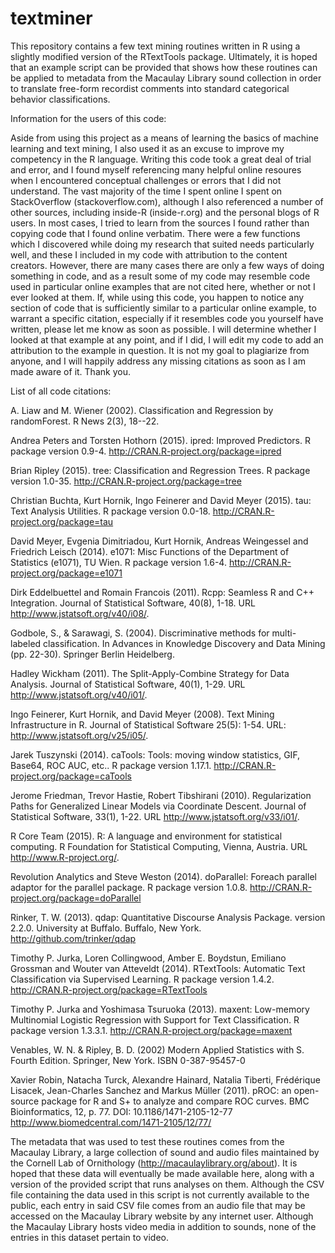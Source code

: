 textminer
=========

This repository contains a few text mining routines written in R using a slightly modified version of the RTextTools package. Ultimately, it is hoped that an example script can be provided that shows how these routines can be applied to metadata from the Macaulay Library sound collection in order to translate free-form recordist comments into standard categorical behavior classifications.

Information for the users of this code:
    
Aside from using this project as a means of learning the basics of machine learning and text mining, I also used it as an excuse to improve my competency in the R language. Writing this code took a great deal of trial and error, and I found myself referencing many helpful online resoures when I encountered conceptual challenges or errors that I did not understand. The vast majority of the time I spent online I spent on StackOverflow (stackoverflow.com), although I also referenced a number of other sources, including inside-R (inside-r.org) and the personal blogs of R users. In most cases, I tried to learn from the sources I found rather than copying code that I found online verbatim. There were a few functions which I  discovered while doing my research that suited needs particularly well, and these I included in my code with attribution to the content creators. However, there are many cases there are only a few ways of doing something in code, and as a result some of my code may resemble code used in particular online examples that are not cited here, whether or not I ever looked at them. If, while using  this code, you happen to notice any section of code that is sufficiently similar to a particular online example, to warrant a specific citation, especially if it resembles code you yourself have written, please let me know as soon as possible. I will determine whether I looked at that example at any point, and if I did, I will edit my code to add an attribution to the example in question. It is not my goal to plagiarize from anyone, and I will happily address any missing citations as soon as I am made aware of it. Thank you.

List of all code citations:
    
A. Liaw and M. Wiener (2002). Classification and Regression by randomForest. R News 2(3), 18--22.
  
Andrea Peters and Torsten Hothorn (2015). ipred: Improved Predictors. R package version 0.9-4.
  http://CRAN.R-project.org/package=ipred
  
Brian Ripley (2015). tree: Classification and Regression Trees. R package version 1.0-35.
  http://CRAN.R-project.org/package=tree
  
Christian Buchta, Kurt Hornik, Ingo Feinerer and David Meyer (2015). tau: Text Analysis Utilities. R package version
  0.0-18. http://CRAN.R-project.org/package=tau
  
David Meyer, Evgenia Dimitriadou, Kurt Hornik, Andreas Weingessel and Friedrich Leisch (2014). e1071: Misc Functions of the
  Department of Statistics (e1071), TU Wien. R package version 1.6-4. http://CRAN.R-project.org/package=e1071
    
Dirk Eddelbuettel and Romain Francois (2011). Rcpp: Seamless R and C++ Integration. Journal of Statistical Software, 40(8),
  1-18. URL http://www.jstatsoft.org/v40/i08/.
  
Godbole, S., & Sarawagi, S. (2004). Discriminative methods for multi-labeled classification. In Advances in Knowledge
  Discovery and Data Mining (pp. 22-30). Springer Berlin Heidelberg.
  
Hadley Wickham (2011). The Split-Apply-Combine Strategy for Data Analysis. Journal of Statistical Software, 40(1), 1-29.
  URL http://www.jstatsoft.org/v40/i01/.
    
Ingo Feinerer, Kurt Hornik, and David Meyer (2008). Text Mining Infrastructure in R. Journal of Statistical Software 25(5):
  1-54. URL: http://www.jstatsoft.org/v25/i05/.
  
Jarek Tuszynski (2014). caTools: Tools: moving window statistics, GIF, Base64, ROC AUC, etc.. R package version 1.17.1.
  http://CRAN.R-project.org/package=caTools
  
Jerome Friedman, Trevor Hastie, Robert Tibshirani (2010). Regularization Paths for Generalized Linear Models via Coordinate
  Descent. Journal of Statistical Software, 33(1), 1-22. URL http://www.jstatsoft.org/v33/i01/.
  
R Core Team (2015). R: A language and environment for statistical computing. R Foundation for Statistical Computing,
  Vienna, Austria. URL http://www.R-project.org/.
  
Revolution Analytics and Steve Weston (2014). doParallel: Foreach parallel adaptor for the parallel package. R package
  version 1.0.8. http://CRAN.R-project.org/package=doParallel
  
Rinker, T. W. (2013). qdap: Quantitative Discourse Analysis Package. version 2.2.0. University at Buffalo. Buffalo, New
  York. http://github.com/trinker/qdap
  
Timothy P. Jurka, Loren Collingwood, Amber E. Boydstun, Emiliano Grossman and Wouter van Atteveldt (2014). RTextTools:
  Automatic Text Classification via Supervised Learning. R package version 1.4.2.
  http://CRAN.R-project.org/package=RTextTools
  
Timothy P. Jurka and Yoshimasa Tsuruoka (2013). maxent: Low-memory Multinomial Logistic Regression with Support for Text
  Classification. R package version 1.3.3.1. http://CRAN.R-project.org/package=maxent
  
Venables, W. N. & Ripley, B. D. (2002) Modern Applied Statistics with S. Fourth Edition. Springer, New York. ISBN
  0-387-95457-0
  
Xavier Robin, Natacha Turck, Alexandre Hainard, Natalia Tiberti, Frédérique Lisacek, Jean-Charles Sanchez and Markus Müller
  (2011). pROC: an open-source package for R and S+ to analyze and compare ROC curves. BMC Bioinformatics, 12, p. 77.  DOI:
  10.1186/1471-2105-12-77 <http://www.biomedcentral.com/1471-2105/12/77/>

The metadata that was used to test these routines comes from the Macaulay Library, a large collection of sound and audio files maintained by the Cornell Lab of Ornithology (http://macaulaylibrary.org/about). It is hoped that these data will eventually be made available here, along with a version of the provided script that runs analyses on them. Although the CSV file containing the data used in this script is not currently available to the public, each entry in said CSV file comes from an audio file that may be accessed on the Macaulay Library website by any internet user. Although the Macaulay Library hosts video media in addition to sounds, none of the entries in this dataset pertain to video.
